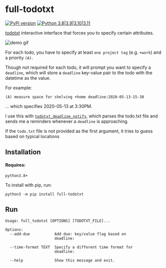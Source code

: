 # full-todotxt

[![PyPi version](https://img.shields.io/pypi/v/full_todotxt.svg)](https://pypi.python.org/pypi/full_todotxt) [![Python 3.8|3.9|3.10|3.11](https://img.shields.io/pypi/pyversions/full_todotxt.svg)](https://pypi.python.org/pypi/full_todotxt)

[todotxt](http://todotxt.org/) interactive interface that forces you to specify certain attributes.

<img src="https://raw.githubusercontent.com/seanbreckenridge/full_todotxt/master/.github/demo.gif" alt="demo gif">

For each todo, you have to specify at least `one project tag` (e.g. `+work`) and a priority `(A)`.

Though not required for each todo, it will prompt you want to specify a `deadline`, which will store a `deadline` key-value pair to the todo with the datetime as the value.

For example:

```
(A) measure space for shelving +home deadline:2020-05-13-15-30
```

... which specifies 2020-05-13 at 3:30PM.

I use this with [`todotxt_deadline_notify`](https://github.com/seanbreckenridge/todotxt_deadline_notify), which parses the todo.txt file and sends me a reminders whenever a `deadline` is approaching.

If the `todo.txt` file is not provided as the first argument, it tries to guess based on typical locations

## Installation

#### Requires:

`python3.8+`

To install with pip, run:

    python3 -m pip install full-todotxt

## Run

```
Usage: full_todotxt [OPTIONS] [TODOTXT_FILE]...

Options:
  --add-due           Add due: key/value flag based on
                      deadline:

  --time-format TEXT  Specify a different time format for
                      deadline:

  --help              Show this message and exit.
```
